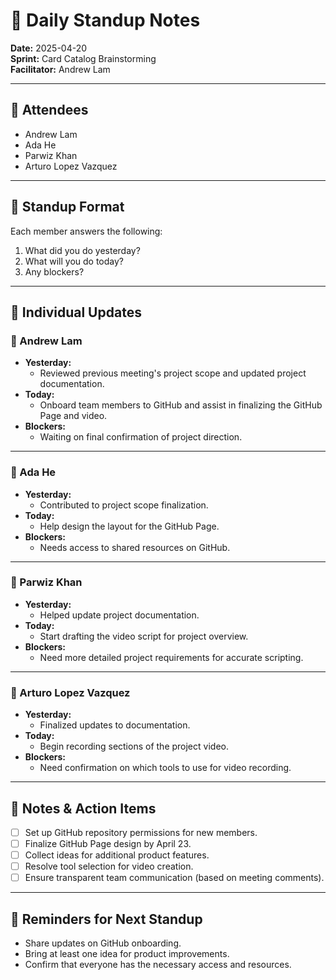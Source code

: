 # 📝 Daily Standup Notes

**Date:** 2025-04-20  
**Sprint:** Card Catalog Brainstorming  
**Facilitator:** Andrew Lam

---

## 👥 Attendees
- Andrew Lam
- Ada He
- Parwiz Khan
- Arturo Lopez Vazquez

---

## 📌 Standup Format
Each member answers the following:
1. What did you do yesterday?
2. What will you do today?
3. Any blockers?

---

## 🔄 Individual Updates

### 🚀 Andrew Lam
- **Yesterday:**  
  - Reviewed previous meeting's project scope and updated project documentation.
- **Today:**  
  - Onboard team members to GitHub and assist in finalizing the GitHub Page and video.
- **Blockers:**  
  - Waiting on final confirmation of project direction.

---

### 🚀 Ada He
- **Yesterday:**  
  - Contributed to project scope finalization.
- **Today:**  
  - Help design the layout for the GitHub Page.
- **Blockers:**  
  - Needs access to shared resources on GitHub.

---

### 🚀 Parwiz Khan
- **Yesterday:**  
  - Helped update project documentation.
- **Today:**  
  - Start drafting the video script for project overview.
- **Blockers:**  
  - Need more detailed project requirements for accurate scripting.

---

### 🚀 Arturo Lopez Vazquez
- **Yesterday:**  
  - Finalized updates to documentation.
- **Today:**  
  - Begin recording sections of the project video.
- **Blockers:**  
  - Need confirmation on which tools to use for video recording.

---

## 📍 Notes & Action Items
- [ ] Set up GitHub repository permissions for new members.
- [ ] Finalize GitHub Page design by April 23.
- [ ] Collect ideas for additional product features.
- [ ] Resolve tool selection for video creation.
- [ ] Ensure transparent team communication (based on meeting comments).

---

## 🔁 Reminders for Next Standup
- Share updates on GitHub onboarding.
- Bring at least one idea for product improvements.
- Confirm that everyone has the necessary access and resources.
